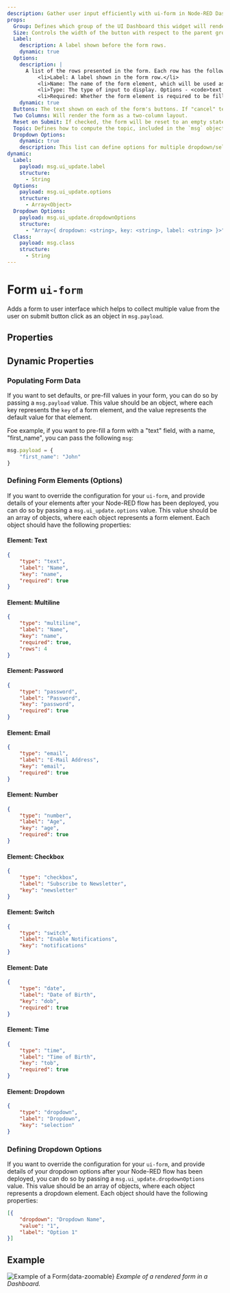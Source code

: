 ```yaml
---
description: Gather user input efficiently with ui-form in Node-RED Dashboard 2.0 for interactive data collection.
props:
  Group: Defines which group of the UI Dashboard this widget will render in.
  Size: Controls the width of the button with respect to the parent group. Maximum value is the width of the group.
  Label:
    description: A label shown before the form rows.
    dynamic: true
  Options:
    description: |
      A list of the rows presented in the form. Each row has the following properties: <ul>
          <li>Label: A label shown in the form row.</li>
          <li>Name: The name of the form element, which will be used as the key in the <code>msg.payload</code> object.</li>
          <li>Type: The type of input to display. Options - <code>text | multiline | password | email | number | checkbox | switch | date | time</code></li>
          <li>Required: Whether the form element is required to be filled in before the form can be submitted.</li>
    dynamic: true
  Buttons: The text shown on each of the form's buttons. If "cancel" text is left empty, then no cancel button will be shown.
  Two Columns: Will render the form as a two-column layout.
  Reset on Submit: If checked, the form will be reset to an empty state after the form is submitted.
  Topic: Defines how to compute the topic, included in the `msg` object, when the form is submitted.
  Dropdown Options:
    dynamic: true
    description: This list can define options for multiple dropdown/select field in a single form.
dynamic:
  Label:
    payload: msg.ui_update.label
    structure:
      - String
  Options:
    payload: msg.ui_update.options
    structure:
      - Array<Object>
  Dropdown Options:
    payload: msg.ui_update.dropdownOptions
    structure:
      - "Array<{ dropdown: <string>, key: <string>, label: <string> }>"
  Class:
    payload: msg.class
    structure:
      - String
---
```


<script setup>
    import TryDemo from "./../../components/TryDemo.vue";
</script>

<TryDemo href="form">

# Form `ui-form`

</TryDemo>

Adds a form to user interface which helps to collect multiple value from the user on submit button click as an object in `msg.payload`.

## Properties

<PropsTable/>

## Dynamic Properties

<DynamicPropsTable/>

### Populating Form Data

If you want to set defaults, or pre-fill values in your form, you can do so by passing a `msg.payload` value. This value should be an object, where each key represents the `key` of a form element, and the value represents the default value for that element.

Foe example, if you want to pre-fill a form with a "text" field, with a name, "first_name", you can pass the following `msg`:

```js
msg.payload = {
    "first_name": "John"
}
```

### Defining Form Elements (Options)

If you want to override the configuration for your `ui-form`, and provide details of your elements after your Node-RED flow has been deployed, you can do so by passing a `msg.ui_update.options` value. This value should be an array of objects, where each object represents a form element. Each object should have the following properties:

#### Element: Text

```json
{
    "type": "text",
    "label": "Name",
    "key": "name",
    "required": true
}
```

#### Element: Multiline

```json
{
    "type": "multiline",
    "label": "Name",
    "key": "name",
    "required": true,
    "rows": 4
}
```

#### Element: Password

```json
{
    "type": "password",
    "label": "Password",
    "key": "password",
    "required": true
}
```

#### Element: Email

```json
{
    "type": "email",
    "label": "E-Mail Address",
    "key": "email",
    "required": true
}
```

#### Element: Number

```json
{
    "type": "number",
    "label": "Age",
    "key": "age",
    "required": true
}
```

#### Element: Checkbox

```json
{
    "type": "checkbox",
    "label": "Subscribe to Newsletter",
    "key": "newsletter"
}
```

#### Element: Switch

```json
{
    "type": "switch",
    "label": "Enable Notifications",
    "key": "notifications"
}
```

#### Element: Date

```json
{
    "type": "date",
    "label": "Date of Birth",
    "key": "dob",
    "required": true
}
```

#### Element: Time

```json
{
    "type": "time",
    "label": "Time of Birth",
    "key": "tob",
    "required": true
}
```

#### Element: Dropdown

```json
{
    "type": "dropdown",
    "label": "Dropdown",
    "key": "selection"
}
```

### Defining Dropdown Options

If you want to override the configuration for your `ui-form`, and provide details of your dropdown options after your Node-RED flow has been deployed, you can do so by passing a `msg.ui_update.dropdownOptions` value. This value should be an array of objects, where each object represents a dropdown element. Each object should have the following properties:

```json
[{
    "dropdown": "Dropdown Name",
    "value": "1",
    "label": "Option 1"
}]
```

## Example

![Example of a Form](/images/node-examples/ui-form.png "Example of two-column Form"){data-zoomable}
_Example of a rendered form in a Dashboard._
